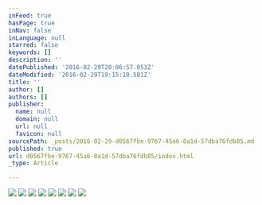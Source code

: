 ```yaml
---
inFeed: true
hasPage: true
inNav: false
inLanguage: null
starred: false
keywords: []
description: ''
datePublished: '2016-02-29T20:06:57.053Z'
dateModified: '2016-02-29T19:15:10.581Z'
title: ''
author: []
authors: []
publisher:
  name: null
  domain: null
  url: null
  favicon: null
sourcePath: _posts/2016-02-29-d0567fbe-9767-45a6-8a1d-57dba76fdb85.md
published: true
url: d0567fbe-9767-45a6-8a1d-57dba76fdb85/index.html
_type: Article

---
```

![](https://the-grid-user-content.s3-us-west-2.amazonaws.com/42b1dbe2-ed3c-4026-95b9-1e77046f88a7.jpg)
![](https://the-grid-user-content.s3-us-west-2.amazonaws.com/a2be8e83-8f4c-48be-a455-88070094105f.jpg)
![](https://the-grid-user-content.s3-us-west-2.amazonaws.com/eec60794-844b-48f5-a9c6-eae2aa5377c0.jpg)
![](https://the-grid-user-content.s3-us-west-2.amazonaws.com/471228fa-0d1a-452f-a47a-38c3b25d84d4.jpg)
![](https://the-grid-user-content.s3-us-west-2.amazonaws.com/039c063b-ea39-4541-8abe-3666c543c857.jpg)
![](https://the-grid-user-content.s3-us-west-2.amazonaws.com/79df5199-43b0-4922-9e19-d0f65b567e0d.jpg)
![](https://the-grid-user-content.s3-us-west-2.amazonaws.com/c07913c9-08ad-4724-80a5-8760c6ab29fb.jpg)
![](https://the-grid-user-content.s3-us-west-2.amazonaws.com/d863a0f1-85a8-4db0-8780-ee57e0601f07.jpg)